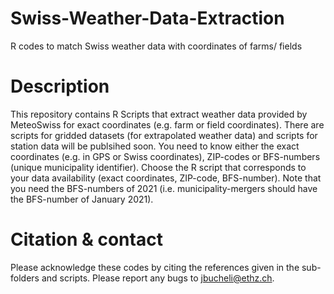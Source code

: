 # Swiss-Weather-Data-Extraction
R codes to match Swiss weather data with coordinates of farms/ fields

# Description

This repository contains R Scripts that extract weather data provided by MeteoSwiss for exact coordinates (e.g. farm or field coordinates). 
There are scripts for gridded datasets (for extrapolated weather data) and scripts for station data will be publsihed soon.
You need to know either the exact coordinates (e.g. in GPS or Swiss coordinates), ZIP-codes or BFS-numbers (unique municipality identifier).
Choose the R script that corresponds to your data availability (exact coordinates, ZIP-code, BFS-number). Note that you need the BFS-numbers of 2021 (i.e. municipality-mergers should have the BFS-number of January 2021).

# Citation & contact

Please acknowledge these codes by citing the references given in the sub-folders and scripts.
Please report any bugs to <jbucheli@ethz.ch>. 
